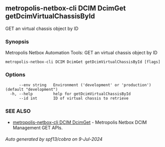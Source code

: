 ## metropolis-netbox-cli DCIM DcimGet getDcimVirtualChassisById

GET an virtual chassis object by ID

### Synopsis


Metropolis Netbox Automation Tools:
  GET an virtual chassis object by ID

```
metropolis-netbox-cli DCIM DcimGet getDcimVirtualChassisById [flags]
```

### Options

```
      --env string   Environment ('development' or 'production') (default "development")
  -h, --help         help for getDcimVirtualChassisById
      --id int       ID of virtual chassis to retrieve
```

### SEE ALSO

* [metropolis-netbox-cli DCIM DcimGet]()	 - Metropolis Netbox DCIM Management GET APIs.

###### Auto generated by spf13/cobra on 9-Jul-2024
